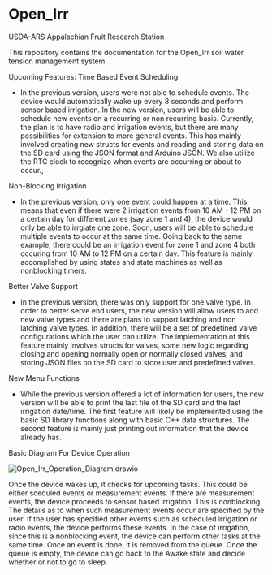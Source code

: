 # Open_Irr
USDA-ARS Appalachian Fruit Research Station

This repository contains the documentation for the Open_Irr soil water tension management system.

Upcoming Features:
Time Based Event Scheduling:
 - In the previous version, users were not able to schedule events. The device would automatically wake up every 8 seconds and perform sensor based irrigation. In the new version, users will be able to schedule new events on a recurring or non recurring basis. Currently, the plan is to have radio and irrigation events, but there are many possibilities for extension to more general events. This has mainly involved creating new structs for events and reading and storing data on the SD card using the JSON format and Arduino JSON. We also utilize the RTC clock to recognize when events are occurring or about to occur.,

Non-Blocking Irrigation
- In the previous version, only one event could happen at a time. This means that even if there were 2 irrigation events from 10 AM - 12 PM on a certain day for different zones (say zone 1 and 4), the device would only be able to irrgiate one zone. Soon, users will be able to schedule multiple events to occur at the same time. Going back to the same example, there could be an irrigation event for zone 1 and zone 4 both occuring from 10 AM to 12 PM on a certain day. This feature is mainly accomplished by using states and state machines as well as nonblocking timers.

Better Valve Support
- In the previous version, there was only support for one valve type. In order to better serve end users, the new version will allow users to add new valve types and there are plans to support latching and non latching valve types. In addition, there will be a set of predefined valve configurations which the user can utilize. The implementation of this feature mainly involves structs for valves, some new logic regarding closing and opening normally open or normally closed valves, and storing JSON files on the SD card to store user and predefined valves.

New Menu Functions
- While the previous version offered a lot of information for users, the new version will be able to print the last file of the SD card and the last irrigation date/time. The first feature will likely be implemented using the basic SD library functions along with basic C++ data structures. The second feature is mainly just printing out information that the device already has.

Basic Diagram For Device Operation

![Open_Irr_Operation_Diagram drawio](https://github.com/user-attachments/assets/cd99bccb-9705-467a-9cc2-d6b5bf07cfd4)

Once the device wakes up, it checks for upcoming tasks. This could be either sceduled events or measurement events. If there are measurement events, the device proceeds to sensor based irrigation. This is nonblocking. The details as to when such measurement events occur are specified by the user. If the user has specified other events such as scheduled irrigation or radio events, the device performs these events. In the case of irrigation, since this is a nonblocking event, the device can perform other tasks at the same time. Once an event is done, it is removed from the queue. Once the queue is empty, the device can go back to the Awake state and decide whether or not to go to sleep.


